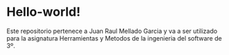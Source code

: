 # Hello-world!

Este repositorio pertenece a Juan Raul Mellado Garcia y va a ser utilizado para la asignatura Herramientas y Metodos de la ingenieria del software de 3º.
